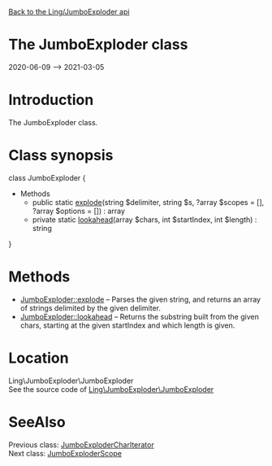 [Back to the Ling/JumboExploder api](https://github.com/lingtalfi/JumboExploder/blob/master/doc/api/Ling/JumboExploder.md)



The JumboExploder class
================
2020-06-09 --> 2021-03-05






Introduction
============

The JumboExploder class.



Class synopsis
==============


class <span class="pl-k">JumboExploder</span>  {

- Methods
    - public static [explode](https://github.com/lingtalfi/JumboExploder/blob/master/doc/api/Ling/JumboExploder/JumboExploder/explode.md)(string $delimiter, string $s, ?array $scopes = [], ?array $options = []) : array
    - private static [lookahead](https://github.com/lingtalfi/JumboExploder/blob/master/doc/api/Ling/JumboExploder/JumboExploder/lookahead.md)(array $chars, int $startIndex, int $length) : string

}






Methods
==============

- [JumboExploder::explode](https://github.com/lingtalfi/JumboExploder/blob/master/doc/api/Ling/JumboExploder/JumboExploder/explode.md) &ndash; Parses the given string, and returns an array of strings delimited by the given delimiter.
- [JumboExploder::lookahead](https://github.com/lingtalfi/JumboExploder/blob/master/doc/api/Ling/JumboExploder/JumboExploder/lookahead.md) &ndash; Returns the substring built from the given chars, starting at the given startIndex and which length is given.





Location
=============
Ling\JumboExploder\JumboExploder<br>
See the source code of [Ling\JumboExploder\JumboExploder](https://github.com/lingtalfi/JumboExploder/blob/master/JumboExploder.php)



SeeAlso
==============
Previous class: [JumboExploderCharIterator](https://github.com/lingtalfi/JumboExploder/blob/master/doc/api/Ling/JumboExploder/Iterator/JumboExploderCharIterator.md)<br>Next class: [JumboExploderScope](https://github.com/lingtalfi/JumboExploder/blob/master/doc/api/Ling/JumboExploder/Scope/JumboExploderScope.md)<br>
